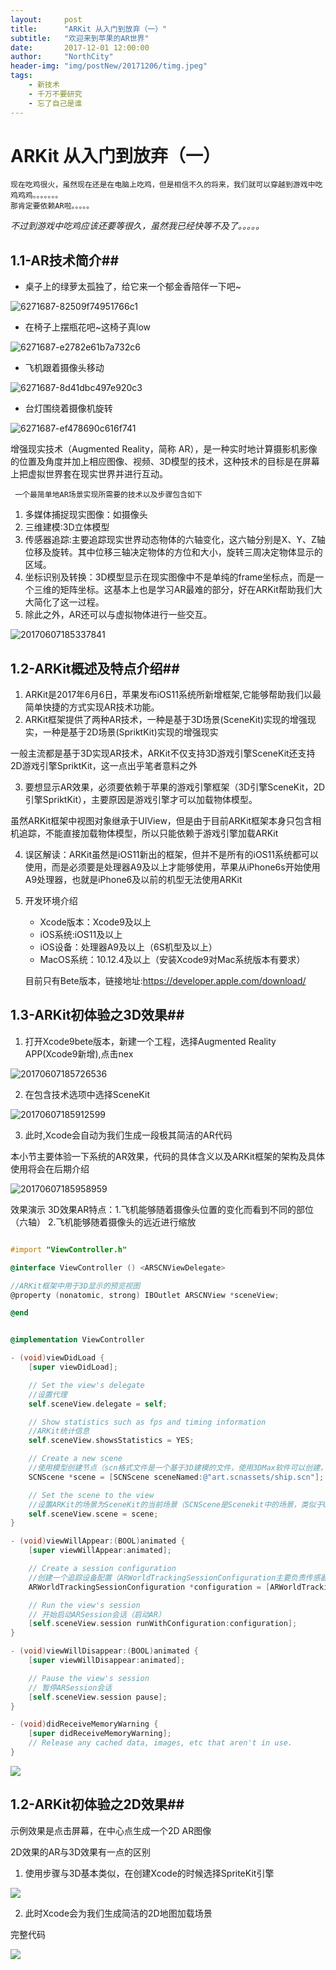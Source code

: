 ```yaml
---
layout:     post
title:      "ARKit 从入门到放弃（一）"
subtitle:   "欢迎来到苹果的AR世界"
date:       2017-12-01 12:00:00
author:     "NorthCity"
header-img: "img/postNew/20171206/timg.jpeg"
tags:
    - 新技术
    - 千万不要研究
    - 忘了自己是谁
---
```




# ARKit 从入门到放弃（一）

    现在吃鸡很火，虽然现在还是在电脑上吃鸡，但是相信不久的将来，我们就可以穿越到游戏中吃鸡鸡鸡。。。。。。。
    那肯定要依赖AR啦。。。。。

*不过到游戏中吃鸡应该还要等很久，虽然我已经快等不及了。。。。。*





## 1.1-AR技术简介##



- 桌子上的绿萝太孤独了，给它来一个郁金香陪伴一下吧~

![6271687-82509f74951766c1](https://northcity.github.io/img/postNew/20171206/6271687-82509f74951766c1.gif)



- 在椅子上摆瓶花吧~这椅子真low



![6271687-e2782e61b7a732c6](https://northcity.github.io/img/postNew/20171206/6271687-e2782e61b7a732c6.gif)



- 飞机跟着摄像头移动

![6271687-8d41dbc497e920c3](https://northcity.github.io/img/postNew/20171206/6271687-8d41dbc497e920c3.gif)



- 台灯围绕着摄像机旋转

![6271687-ef478690c616f741](https://northcity.github.io/img/postNew/20171206/6271687-ef478690c616f741.gif)



增强现实技术（Augmented Reality，简称 AR），是一种实时地计算摄影机影像的位置及角度并加上相应图像、视频、3D模型的技术，这种技术的目标是在屏幕上把虚拟世界套在现实世界并进行互动。

     一个最简单地AR场景实现所需要的技术以及步骤包含如下
1. 多媒体捕捉现实图像：如摄像头
2. 三维建模:3D立体模型
3. 传感器追踪:主要追踪现实世界动态物体的六轴变化，这六轴分别是X、Y、Z轴位移及旋转。其中位移三轴决定物体的方位和大小，旋转三周决定物体显示的区域。
4. 坐标识别及转换：3D模型显示在现实图像中不是单纯的frame坐标点，而是一个三维的矩阵坐标。这基本上也是学习AR最难的部分，好在ARKit帮助我们大大简化了这一过程。
5. 除此之外，AR还可以与虚拟物体进行一些交互。

![20170607185337841](https://northcity.github.io/img/postNew/20171206/20170607185337841.png)

## 1.2-ARKit概述及特点介绍##



1. ARKit是2017年6月6日，苹果发布iOS11系统所新增框架,它能够帮助我们以最简单快捷的方式实现AR技术功能。
2. ARKit框架提供了两种AR技术，一种是基于3D场景(SceneKit)实现的增强现实，一种是基于2D场景(SpriktKit)实现的增强现实

一般主流都是基于3D实现AR技术，ARKit不仅支持3D游戏引擎SceneKit还支持2D游戏引擎SpriktKit，这一点出乎笔者意料之外

3. 要想显示AR效果，必须要依赖于苹果的游戏引擎框架（3D引擎SceneKit，2D引擎SpriktKit），主要原因是游戏引擎才可以加载物体模型。

虽然ARKit框架中视图对象继承于UIView，但是由于目前ARKit框架本身只包含相机追踪，不能直接加载物体模型，所以只能依赖于游戏引擎加载ARKit

4. 误区解读：ARKit虽然是iOS11新出的框架，但并不是所有的iOS11系统都可以使用，而是必须要是处理器A9及以上才能够使用，苹果从iPhone6s开始使用A9处理器，也就是iPhone6及以前的机型无法使用ARKit

5. 开发环境介绍

   - Xcode版本：Xcode9及以上
   - iOS系统:iOS11及以上
   - iOS设备：处理器A9及以上（6S机型及以上）
   - MacOS系统：10.12.4及以上（安装Xcode9对Mac系统版本有要求）

   目前只有Bete版本，链接地址:https://developer.apple.com/download/



## 1.3-ARKit初体验之3D效果##



1. 打开Xcode9bete版本，新建一个工程，选择Augmented Reality APP(Xcode9新增),点击nex

![20170607185726536](https://northcity.github.io/img/postNew/20171206/20170607185726536.png)

2. 在包含技术选项中选择SceneKit

![20170607185912599](https://northcity.github.io/img/postNew/20171206/20170607185912599.png)

3. 此时,Xcode会自动为我们生成一段极其简洁的AR代码 

本小节主要体验一下系统的AR效果，代码的具体含义以及ARKit框架的架构及具体使用将会在后期介绍

![20170607185958959](https://northcity.github.io/img/postNew/20171206/20170607185958959.png)

效果演示 
3D效果AR特点：1.飞机能够随着摄像头位置的变化而看到不同的部位（六轴） 2.飞机能够随着摄像头的远近进行缩放

```objective-c

#import "ViewController.h"

@interface ViewController () <ARSCNViewDelegate>

//ARKit框架中用于3D显示的预览视图
@property (nonatomic, strong) IBOutlet ARSCNView *sceneView;

@end


@implementation ViewController

- (void)viewDidLoad {
    [super viewDidLoad];

    // Set the view's delegate
    //设置代理
    self.sceneView.delegate = self;

    // Show statistics such as fps and timing information
    //ARKit统计信息
    self.sceneView.showsStatistics = YES;

    // Create a new scene
    //使用模型创建节点（scn格式文件是一个基于3D建模的文件，使用3DMax软件可以创建，这里系统有一个默认的3D飞机）
    SCNScene *scene = [SCNScene sceneNamed:@"art.scnassets/ship.scn"];

    // Set the scene to the view
    //设置ARKit的场景为SceneKit的当前场景（SCNScene是Scenekit中的场景，类似于UIView）
    self.sceneView.scene = scene;
}

- (void)viewWillAppear:(BOOL)animated {
    [super viewWillAppear:animated];

    // Create a session configuration
    //创建一个追踪设备配置（ARWorldTrackingSessionConfiguration主要负责传感器追踪手机的移动和旋转）
    ARWorldTrackingSessionConfiguration *configuration = [ARWorldTrackingSessionConfiguration new];

    // Run the view's session
    // 开始启动ARSession会话（启动AR）
    [self.sceneView.session runWithConfiguration:configuration];
}

- (void)viewWillDisappear:(BOOL)animated {
    [super viewWillDisappear:animated];

    // Pause the view's session
    // 暂停ARSession会话
    [self.sceneView.session pause];
}

- (void)didReceiveMemoryWarning {
    [super didReceiveMemoryWarning];
    // Release any cached data, images, etc that aren't in use.
}
```



![](https://northcity.github.io/img/postNew/20171206/20170607190115086.png)



## 1.2-ARKit初体验之2D效果##



示例效果是点击屏幕，在中心点生成一个2D AR图像

2D效果的AR与3D效果有一点的区别

1. 使用步骤与3D基本类似，在创建Xcode的时候选择SpriteKit引擎

![](https://northcity.github.io/img/postNew/20171206/20170607192810537.png)



2. 此时Xcode会为我们生成简洁的2D地图加载场景

完整代码

![](https://northcity.github.io/img/postNew/20171206/20170607193101237.png)



















































